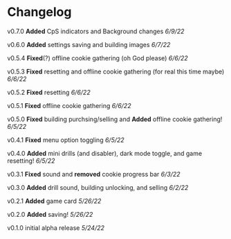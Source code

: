# Changelog

v0.7.0 **Added** CpS indicators and Background changes *6/9/22*

v0.6.0 **Added** settings saving and building images *6/7/22*

v0.5.4 **Fixed**(?) offline cookie gathering (oh God please) *6/6/22*

v0.5.3 **Fixed** resetting and offline cookie gathering (for real this time maybe) *6/6/22*

v0.5.2 **Fixed** resetting *6/6/22*

v0.5.1 **Fixed** offline cookie gathering _6/6/22_

v0.5.0 **Fixed** building purchsing/selling and **Added** offline cookie gathering! _6/5/22_

v0.4.1 **Fixed** menu option toggling _6/5/22_

v0.4.0 **Added** mini drills (and disabler), dark mode toggle, and game resetting! _6/5/22_

v0.3.1 **Fixed** sound and **removed** cookie progress bar _6/3/22_

v0.3.0 **Added** drill sound, building unlocking, and selling _6/2/22_

v0.2.1 **Added** game card _5/26/22_

v0.2.0 **Added** saving! _5/26/22_

v0.1.0 initial alpha release _5/24/22_
